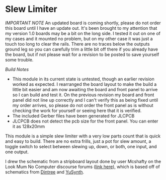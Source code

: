 # Slew Limiter
*IMPORTANT NOTE*
An updated board is coming shortly, please do not order this board until I have an update out. It's been brought to my attention that my version 1.0 boards may be a bit on the long side. I tested it out on one of my cases and it mounted no problem, but on my other case it was just a touch too long to clear the rails. There are no traces below the outputs ground leg so you can carefully trim a little bit off there if you already have the board, but if not please wait for a revision to be posted to save yourself some trouble.

*Build Notes* 

* This module in its current state is untested, though an earlier revision worked as expected. I rearranged the board layout to make the build a little bit easier and am now awaiting the board and front panel to arrive so I can build and test it. On the previous revision my board and front panel did not line up correctly and I can't verify this as being fixed until my order arrives, so please do not order the front panel as is without checking the work for yourself or seeing here that it is verified.
* The included Gerber files have been generated for JLCPCB
* JLCPCB does not detect the pcb size for the front panel. You can enter it as 128x20mm


This module is a simple slew limiter with a very low parts count that is quick and easy to build. There are no extra frills, just a pot for slew amount, a toggle switch to select between slewing up, down, or both, one input, and one output. 

I drew the schematic from a stripboard layout done by user Mcshafty on the Look Mum No Computer discourse forums ([link here](https://lookmumnocomputer.discourse.group/t/slew-generator-stripboard-confirmed-working/1865)), which is based off of schematics from [Dintree](https://dintree.com) and [YuSynth](https://yusynth.com).
